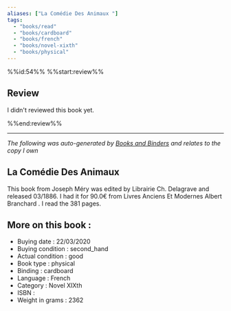 ```yaml
---
aliases: ["La Comédie Des Animaux "] 
tags: 
  - "books/read" 
  - "books/cardboard" 
  - "books/french"
  - "books/novel-xixth"
  - "books/physical"
---
```

%%id:54%%
%%start:review%%
## Review
I didn't reviewed this book yet. 

%%end:review%%

---
_The following was auto-generated by [Books and Binders](Books%20and%20Binders.md) and relates to the copy I own_
## La Comédie Des Animaux 
This book from Joseph Méry was edited by Librairie Ch. Delagrave and released 03/1886. I had it for 90.0€ from Livres Anciens Et Modernes Albert Branchard . I read the 381 pages.

## More on this book :
- Buying date : 22/03/2020
- Buying condition : second_hand
- Actual condition : good
- Book type : physical
- Binding : cardboard
- Language : French
- Category : Novel XIXth
- ISBN : 
- Weight in grams : 2362
